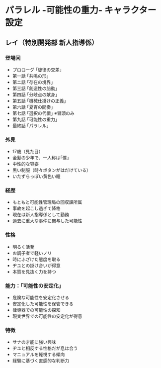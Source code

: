 # パラレル -可能性の重力- キャラクター設定

## レイ（特別開発部 新人指導係）
### 登場回
- プロローグ ｢旋律の交差｣
- 第一話 ｢共鳴の形｣
- 第ニ話 ｢存在の境界｣
- 第三話 ｢創造性の胎動｣
- 第四話 ｢分岐点の献身｣
- 第五話 ｢機械仕掛けの正義｣
- 第六話 ｢夏宵の間奏｣
- 第七話 ｢選択の代償｣ ※冒頭のみ
- 第九話 ｢可能性の重力｣
- 最終話 ｢パラレル｣

### 外見
- 17歳（見た目）
- 金髪の少年で、一人称は｢僕｣
- 中性的な容姿
- 黒い制服（時々ボタンがはだけている）
- いたずらっぽい黄色い瞳

### 経歴
- もともと可能性管理局の回収課所属
- 事故を起こし過ぎて降格
- 現在は新人指導係として勤務
- 過去に重大な事件に関与した可能性

### 性格
- 明るく活発
- お調子者で軽いノリ
- 時にふざけた態度を取る
- ヂユとの掛け合いが得意
- 本質を見抜く力を持つ

### 能力：「可能性の安定化」
- 危険な可能性を安定化させる
- 安定化した可能性を保管できる
- 律導器での可能性の探知
- 現実世界での可能性の安定化が得意

### 特徴
- サナの才能に強い興味
- ヂユと相反する性格だが息は合う
- マニュアルを軽視する傾向
- 経験に基づく直感的な判断力
